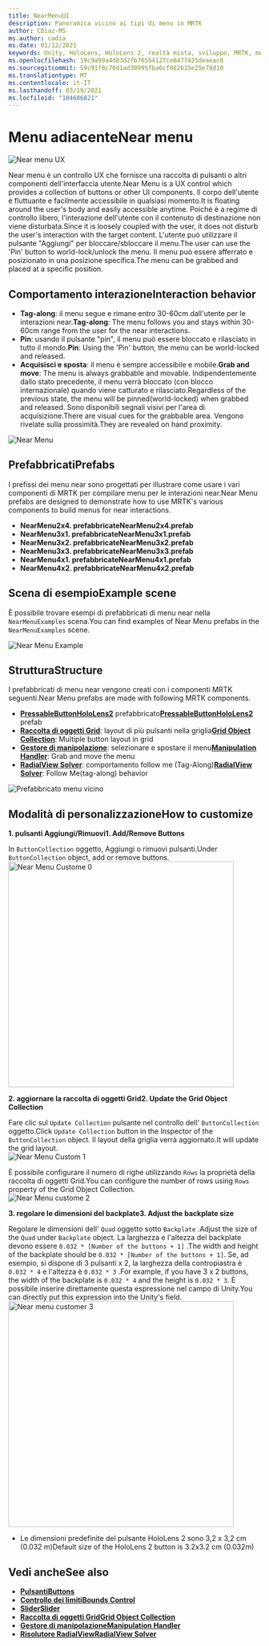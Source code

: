 ```yaml
---
title: NearMenuUI
description: Panoramica vicino ai tipi di menu in MRTK
author: CDiaz-MS
ms.author: cadia
ms.date: 01/12/2021
keywords: Unity, HoloLens, HoloLens 2, realtà mista, sviluppo, MRTK, menu near,
ms.openlocfilehash: 19c9a99a4d83d2fb765b4127ce0477425deaeac8
ms.sourcegitcommit: 59c91f8c70d1ad30995fba6cf862615e25e78d10
ms.translationtype: MT
ms.contentlocale: it-IT
ms.lasthandoff: 03/19/2021
ms.locfileid: "104686821"
---
```

# <a name="near-menu"></a><span data-ttu-id="ba224-104">Menu adiacente</span><span class="sxs-lookup"><span data-stu-id="ba224-104">Near menu</span></span>

![Near menu UX](../images/near-menu/MRTK_UX_NearMenu.png)

<span data-ttu-id="ba224-106">Near menu è un controllo UX che fornisce una raccolta di pulsanti o altri componenti dell'interfaccia utente.</span><span class="sxs-lookup"><span data-stu-id="ba224-106">Near Menu is a UX control which provides a collection of buttons or other UI components.</span></span> <span data-ttu-id="ba224-107">Il corpo dell'utente è fluttuante e facilmente accessibile in qualsiasi momento.</span><span class="sxs-lookup"><span data-stu-id="ba224-107">It is floating around the user's body and easily accessible anytime.</span></span> <span data-ttu-id="ba224-108">Poiché è a regime di controllo libero, l'interazione dell'utente con il contenuto di destinazione non viene disturbata.</span><span class="sxs-lookup"><span data-stu-id="ba224-108">Since it is loosely coupled with the user, it does not disturb the user's interaction with the target content.</span></span> <span data-ttu-id="ba224-109">L'utente può utilizzare il pulsante "Aggiungi" per bloccare/sbloccare il menu.</span><span class="sxs-lookup"><span data-stu-id="ba224-109">The user can use the 'Pin' button to world-lock/unlock the menu.</span></span> <span data-ttu-id="ba224-110">Il menu può essere afferrato e posizionato in una posizione specifica.</span><span class="sxs-lookup"><span data-stu-id="ba224-110">The menu can be grabbed and placed at a specific position.</span></span>

## <a name="interaction-behavior"></a><span data-ttu-id="ba224-111">Comportamento interazione</span><span class="sxs-lookup"><span data-stu-id="ba224-111">Interaction behavior</span></span>

- <span data-ttu-id="ba224-112">**Tag-along**: il menu segue e rimane entro 30-60cm dall'utente per le interazioni near.</span><span class="sxs-lookup"><span data-stu-id="ba224-112">**Tag-along**: The menu follows you and stays within 30-60cm range from the user for the near interactions.</span></span>
- <span data-ttu-id="ba224-113">**Pin**: usando il pulsante "pin", il menu può essere bloccato e rilasciato in tutto il mondo.</span><span class="sxs-lookup"><span data-stu-id="ba224-113">**Pin**: Using the 'Pin' button, the menu can be world-locked and released.</span></span>
- <span data-ttu-id="ba224-114">**Acquisisci e sposta**: il menu è sempre accessibile e mobile.</span><span class="sxs-lookup"><span data-stu-id="ba224-114">**Grab and move**: The menu is always grabbable and movable.</span></span> <span data-ttu-id="ba224-115">Indipendentemente dallo stato precedente, il menu verrà bloccato (con blocco internazionale) quando viene catturato e rilasciato.</span><span class="sxs-lookup"><span data-stu-id="ba224-115">Regardless of the previous state, the menu will be pinned(world-locked) when grabbed and released.</span></span> <span data-ttu-id="ba224-116">Sono disponibili segnali visivi per l'area di acquisizione.</span><span class="sxs-lookup"><span data-stu-id="ba224-116">There are visual cues for the grabbable area.</span></span> <span data-ttu-id="ba224-117">Vengono rivelate sulla prossimità.</span><span class="sxs-lookup"><span data-stu-id="ba224-117">They are revealed on hand proximity.</span></span>

<img src="../images/near-menu/MRTK_UX_NearMenu_Grab.png" alt="Near Menu">

## <a name="prefabs"></a><span data-ttu-id="ba224-118">Prefabbricati</span><span class="sxs-lookup"><span data-stu-id="ba224-118">Prefabs</span></span>

<span data-ttu-id="ba224-119">I prefissi dei menu near sono progettati per illustrare come usare i vari componenti di MRTK per compilare menu per le interazioni near.</span><span class="sxs-lookup"><span data-stu-id="ba224-119">Near Menu prefabs are designed to demonstrate how to use MRTK's various components to build menus for near interactions.</span></span>

- <span data-ttu-id="ba224-120">**NearMenu2x4. prefabbricate**</span><span class="sxs-lookup"><span data-stu-id="ba224-120">**NearMenu2x4.prefab**</span></span>
- <span data-ttu-id="ba224-121">**NearMenu3x1. prefabbricate**</span><span class="sxs-lookup"><span data-stu-id="ba224-121">**NearMenu3x1.prefab**</span></span>
- <span data-ttu-id="ba224-122">**NearMenu3x2. prefabbricate**</span><span class="sxs-lookup"><span data-stu-id="ba224-122">**NearMenu3x2.prefab**</span></span>
- <span data-ttu-id="ba224-123">**NearMenu3x3. prefabbricate**</span><span class="sxs-lookup"><span data-stu-id="ba224-123">**NearMenu3x3.prefab**</span></span>
- <span data-ttu-id="ba224-124">**NearMenu4x1. prefabbricate**</span><span class="sxs-lookup"><span data-stu-id="ba224-124">**NearMenu4x1.prefab**</span></span>
- <span data-ttu-id="ba224-125">**NearMenu4x2. prefabbricate**</span><span class="sxs-lookup"><span data-stu-id="ba224-125">**NearMenu4x2.prefab**</span></span>

## <a name="example-scene"></a><span data-ttu-id="ba224-126">Scena di esempio</span><span class="sxs-lookup"><span data-stu-id="ba224-126">Example scene</span></span>

<span data-ttu-id="ba224-127">È possibile trovare esempi di prefabbricati di menu near nella `NearMenuExamples` scena.</span><span class="sxs-lookup"><span data-stu-id="ba224-127">You can find examples of Near Menu prefabs in the `NearMenuExamples` scene.</span></span>

<img src="../images/near-menu/MRTK_UX_NearMenu_Examples.png" alt="Near Menu Example">

## <a name="structure"></a><span data-ttu-id="ba224-128">Struttura</span><span class="sxs-lookup"><span data-stu-id="ba224-128">Structure</span></span>

<span data-ttu-id="ba224-129">I prefabbricati di menu near vengono creati con i componenti MRTK seguenti.</span><span class="sxs-lookup"><span data-stu-id="ba224-129">Near Menu prefabs are made with following MRTK components.</span></span>

- <span data-ttu-id="ba224-130">[**PressableButtonHoloLens2**](Button.md) prefabbricato</span><span class="sxs-lookup"><span data-stu-id="ba224-130">[**PressableButtonHoloLens2**](Button.md) prefab</span></span>
- <span data-ttu-id="ba224-131">[**Raccolta di oggetti Grid**](ObjectCollection.md): layout di più pulsanti nella griglia</span><span class="sxs-lookup"><span data-stu-id="ba224-131">[**Grid Object Collection**](ObjectCollection.md): Multiple button layout in grid</span></span>
- <span data-ttu-id="ba224-132">[**Gestore di manipolazione**](ManipulationHandler.md): selezionare e spostare il menu</span><span class="sxs-lookup"><span data-stu-id="ba224-132">[**Manipulation Handler**](ManipulationHandler.md): Grab and move the menu</span></span>
- <span data-ttu-id="ba224-133">[**RadialView Solver**](solvers/Solver.md): comportamento follow me (Tag-Along)</span><span class="sxs-lookup"><span data-stu-id="ba224-133">[**RadialView Solver**](solvers/Solver.md): Follow Me(tag-along) behavior</span></span>

![Prefabbricato menu vicino](../images/near-menu/MRTK_UX_NearMenu_Structure.png)

## <a name="how-to-customize"></a><span data-ttu-id="ba224-135">Modalità di personalizzazione</span><span class="sxs-lookup"><span data-stu-id="ba224-135">How to customize</span></span>

<span data-ttu-id="ba224-136">**1. pulsanti Aggiungi/Rimuovi**</span><span class="sxs-lookup"><span data-stu-id="ba224-136">**1. Add/Remove Buttons**</span></span>

<span data-ttu-id="ba224-137">In `ButtonCollection` oggetto, Aggiungi o rimuovi pulsanti.</span><span class="sxs-lookup"><span data-stu-id="ba224-137">Under `ButtonCollection` object, add or remove buttons.</span></span>  
<img src="../images/near-menu/MRTK_UX_NearMenu_Custom0.png" width="450" alt="Near Menu Custome 0">

<span data-ttu-id="ba224-138">**2. aggiornare la raccolta di oggetti Grid**</span><span class="sxs-lookup"><span data-stu-id="ba224-138">**2. Update the Grid Object Collection**</span></span>

<span data-ttu-id="ba224-139">Fare clic sul `Update Collection` pulsante nel controllo dell' `ButtonCollection` oggetto.</span><span class="sxs-lookup"><span data-stu-id="ba224-139">Click `Update Collection` button in the Inspector of the `ButtonCollection` object.</span></span> <span data-ttu-id="ba224-140">Il layout della griglia verrà aggiornato.</span><span class="sxs-lookup"><span data-stu-id="ba224-140">It will update the grid layout.</span></span>  
<img src="../images/near-menu/MRTK_UX_NearMenu_Custom1.png" alt="Near Menu Custom 1">

<span data-ttu-id="ba224-141">È possibile configurare il numero di righe utilizzando `Rows` la proprietà della raccolta di oggetti Grid.</span><span class="sxs-lookup"><span data-stu-id="ba224-141">You can configure the number of rows using `Rows` property of the Grid Object Collection.</span></span>  
<img src="../images/near-menu/MRTK_UX_NearMenu_Custom2.png" alt="Near Menu custome 2">

<span data-ttu-id="ba224-142">**3. regolare le dimensioni del backplate**</span><span class="sxs-lookup"><span data-stu-id="ba224-142">**3. Adjust the backplate size**</span></span>

<span data-ttu-id="ba224-143">Regolare le dimensioni dell' `Quad` oggetto sotto `Backplate` .</span><span class="sxs-lookup"><span data-stu-id="ba224-143">Adjust the size of the `Quad` under `Backplate` object.</span></span> <span data-ttu-id="ba224-144">La larghezza e l'altezza del backplate devono essere `0.032 * [Number of the buttons + 1]` .</span><span class="sxs-lookup"><span data-stu-id="ba224-144">The width and height of the backplate should be `0.032 * [Number of the buttons + 1]`.</span></span> <span data-ttu-id="ba224-145">Se, ad esempio, si dispone di 3 pulsanti x 2, la larghezza della contropiastra è `0.032 * 4` e l'altezza è `0.032 * 3` .</span><span class="sxs-lookup"><span data-stu-id="ba224-145">For example, if you have 3 x 2 buttons, the width of the backplate is `0.032 * 4` and the height is `0.032 * 3`.</span></span> <span data-ttu-id="ba224-146">È possibile inserire direttamente questa espressione nel campo di Unity.</span><span class="sxs-lookup"><span data-stu-id="ba224-146">You can directly put this expression into the Unity's field.</span></span>  
<img src="../images/near-menu/MRTK_UX_NearMenu_Custom3.png" width="450" alt="Near menu customer 3">

- <span data-ttu-id="ba224-147">Le dimensioni predefinite del pulsante HoloLens 2 sono 3,2 x 3,2 cm (0.032 m)</span><span class="sxs-lookup"><span data-stu-id="ba224-147">Default size of the HoloLens 2 button is 3.2x3.2 cm (0.032m)</span></span>

## <a name="see-also"></a><span data-ttu-id="ba224-148">Vedi anche</span><span class="sxs-lookup"><span data-stu-id="ba224-148">See also</span></span>

- [<span data-ttu-id="ba224-149">**Pulsanti**</span><span class="sxs-lookup"><span data-stu-id="ba224-149">**Buttons**</span></span>](Button.md)
- [<span data-ttu-id="ba224-150">**Controllo dei limiti**</span><span class="sxs-lookup"><span data-stu-id="ba224-150">**Bounds Control**</span></span>](BoundsControl.md)
- [<span data-ttu-id="ba224-151">**Slider**</span><span class="sxs-lookup"><span data-stu-id="ba224-151">**Slider**</span></span>](Sliders.md)
- [<span data-ttu-id="ba224-152">**Raccolta di oggetti Grid**</span><span class="sxs-lookup"><span data-stu-id="ba224-152">**Grid Object Collection**</span></span>](ObjectCollection.md)
- [<span data-ttu-id="ba224-153">**Gestore di manipolazione**</span><span class="sxs-lookup"><span data-stu-id="ba224-153">**Manipulation Handler**</span></span>](ManipulationHandler.md)
- [<span data-ttu-id="ba224-154">**Risolutore RadialView**</span><span class="sxs-lookup"><span data-stu-id="ba224-154">**RadialView Solver**</span></span>](solvers/Solver.md)
